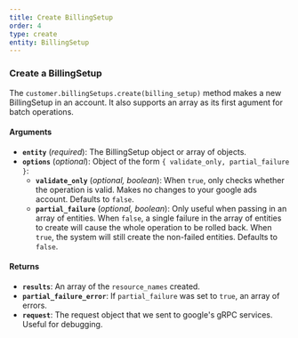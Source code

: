 ```yaml
---
title: Create BillingSetup
order: 4
type: create
entity: BillingSetup
---
```


### Create a BillingSetup

The `customer.billingSetups.create(billing_setup)` method makes a new BillingSetup in an account. It also supports an array as its first agument for batch operations.

#### Arguments

- **`entity`** (_required_): The BillingSetup object or array of objects.
- **`options`** (_optional_): Object of the form `{ validate_only, partial_failure }`:
  - **`validate_only`** (_optional, boolean_): When `true`, only checks whether the operation is valid. Makes no changes to your google ads account. Defaults to `false`.
  - **`partial_failure`** (_optional, boolean_): Only useful when passing in an array of entities. When `false`, a single failure in the array of entities to create will cause the whole operation to be rolled back. When `true`, the system will still create the non-failed entities. Defaults to `false`.

#### Returns

- **`results`**: An array of the `resource_names` created.
- **`partial_failure_error`**: If `partial_failure` was set to `true`, an array of errors.
- **`request`**: The request object that we sent to google's gRPC services. Useful for debugging.
